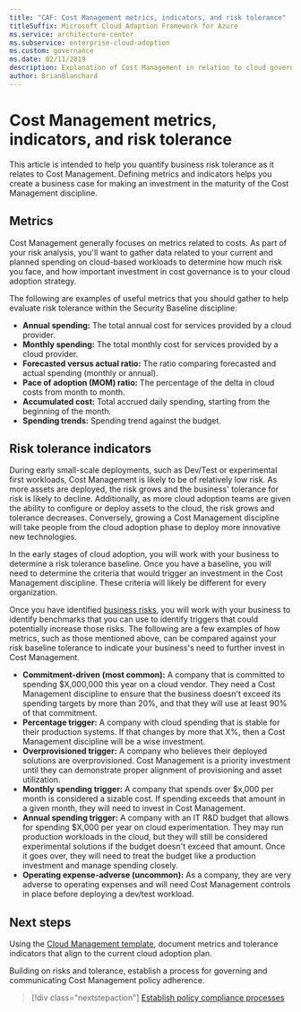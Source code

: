 ```yaml
---
title: "CAF: Cost Management metrics, indicators, and risk tolerance"
titleSuffix: Microsoft Cloud Adoption Framework for Azure
ms.service: architecture-center
ms.subservice: enterprise-cloud-adoption
ms.custom: governance
ms.date: 02/11/2019
description: Explanation of Cost Management in relation to cloud governance
author: BrianBlanchard
---
```


# Cost Management metrics, indicators, and risk tolerance

This article is intended to help you quantify business risk tolerance as it relates to Cost Management. Defining metrics and indicators helps you create a business case for making an investment in the maturity of the Cost Management discipline.

## Metrics

Cost Management generally focuses on metrics related to costs. As part of your risk analysis, you'll want to gather data related to your current and planned spending on cloud-based workloads to determine how much risk you face, and how important investment in cost governance is to your cloud adoption strategy.

The following are examples of useful metrics that you should gather to help evaluate risk tolerance within the Security Baseline discipline:

- **Annual spending:** The total annual cost for services provided by a cloud provider.
- **Monthly spending:** The total monthly cost for services provided by a cloud provider.
- **Forecasted versus actual ratio:** The ratio comparing forecasted and actual spending (monthly or annual).
- **Pace of adoption (MOM) ratio:** The percentage of the delta in cloud costs from month to month.
- **Accumulated cost:** Total accrued daily spending, starting from the beginning of the month.
- **Spending trends:** Spending trend against the budget.

## Risk tolerance indicators

During early small-scale deployments, such as Dev/Test or experimental first workloads, Cost Management is likely to be of relatively low risk. As more assets are deployed, the risk grows and the business' tolerance for risk is likely to decline. Additionally, as more cloud adoption teams are given the ability to configure or deploy assets to the cloud, the risk grows and tolerance decreases. Conversely, growing a Cost Management discipline will take people from the cloud adoption phase to deploy more innovative new technologies.

In the early stages of cloud adoption, you will work with your business to determine a risk tolerance baseline. Once you have a baseline, you will need to determine the criteria that would trigger an investment in the Cost Management discipline. These criteria will likely be different for every organization.

Once you have identified [business risks](./business-risks.md), you will work with your business to identify benchmarks that you can use to identify triggers that could potentially increase those risks. The following are a few examples of how metrics, such as those mentioned above, can be compared against your risk baseline tolerance to indicate your business's need to further invest in Cost Management.

- **Commitment-driven (most common):** A company that is committed to spending $X,000,000 this year on a cloud vendor. They need a Cost Management discipline to ensure that the business doesn't exceed its spending targets by more than 20%, and that they will use at least 90% of that commitment.
- **Percentage trigger:** A company with cloud spending that is stable for their production systems. If that changes by more that X%, then a Cost Management discipline will be a wise investment.
- **Overprovisioned trigger:** A company who believes their deployed solutions are overprovisioned. Cost Management is a priority investment until they can demonstrate proper alignment of provisioning and asset utilization.
- **Monthly spending trigger:** A company that spends over $x,000 per month is considered a sizable cost. If spending exceeds that amount in a given month, they will need to invest in Cost Management.
- **Annual spending trigger:** A company with an IT R&D budget that allows for spending $X,000 per year on cloud experimentation. They may run production workloads in the cloud, but they will still be considered experimental solutions if the budget doesn't exceed that amount. Once it goes over, they will need to treat the budget like a production investment and manage spending closely.
- **Operating expense-adverse (uncommon):** As a company, they are very adverse to operating expenses and will need Cost Management controls in place before deploying a dev/test workload.

## Next steps

Using the [Cloud Management template](./template.md), document metrics and tolerance indicators that align to the current cloud adoption plan.

Building on risks and tolerance, establish a process for governing and communicating Cost Management policy adherence.

> [!div class="nextstepaction"]
> [Establish policy compliance processes](compliance-processes.md)
